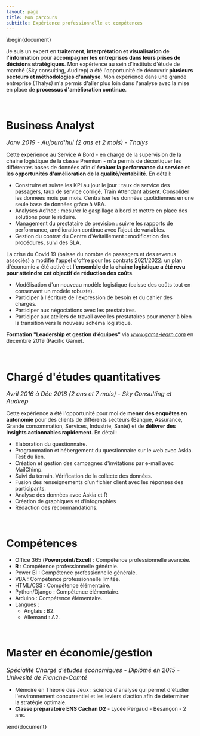 ```yaml
---
layout: page
title: Mon parcours 
subtitle: Expérience professionnelle et compétences 
---
```


\begin{document}
    
Je suis un expert en **traitement, interprétation et visualisation de l'information** pour **accompagner les entreprises dans leurs prises de décisions stratégiques**. Mon expérience au sein d'instituts d'étude de marché (Sky consulting, Audirep) a été l'opportunité de découvrir **plusieurs secteurs et méthodologies d'analyse**. Mon expérience dans une grande entreprise (Thalys) m'a permis d'aller plus loin dans l'analyse avec la mise en place de **processus d'amélioration continue**.

<br/>

# <i class="fas fa-tachometer-alt"></i> Business Analyst
_<font size="3"> Janv 2019 - Aujourd'hui (2 ans et 2 mois) - Thalys </font>_

Cette expérience au Service A Bord - en charge de la supervision de la chaine logistique de la classe Premium - m'a permis de décortiquer les différentes bases de données afin d'**évaluer la performance du service et les opportunités d'amélioration de la qualité/rentabilité**. En détail: 

* Construire et suivre les KPI au jour le jour : taux de service des passagers, taux de service corrigé, Train Attendant absent. Consolider les données mois par mois. Centraliser les données quotidiennes en une seule base de données grâce à VBA. 
* Analyses Ad’hoc : mesurer le gaspillage à bord et mettre en place des solutions pour le réduire.  
* Management du prestataire de prevision : suivre les rapports de performance, amélioration continue avec l’ajout de variables.
* Gestion du contrat du Centre d'Avitaillement : modification des procédures, suivi des SLA.  

La crise du Covid 19 (baisse du nombre de passagers et des revenus associés) a modifié l'appel d'offre pour les contrats 2021/2022: un plan d'économie a été activé et **l'ensemble de la chaine logistique a été revu pour atteindre cet objectif de réduction des coûts**. 

* Modélisation d'un nouveau modèle logistique (baisse des coûts tout en conservant un modèle robuste). 
* Participer à l'écriture de l'expression de besoin et du cahier des charges. 
* Participer aux négociations avec les prestataires. 
* Participer aux ateliers de travail avec les prestataires pour mener à bien la transition vers le nouveau schéma logistique. 

**Formation "Leadership et gestion d’équipes"** via *www.game-learn.com* en décembre 2019 (Pacific Game). 

<br/>

# <i class="far fa-chart-bar"></i> Chargé d'études quantitatives
_<font size="3"> Avril 2016 à Déc 2018 (2 ans et 7 mois) - Sky Consulting et Audirep </font>_

Cette expérience a été l'opportunité pour moi de **mener des enquêtes en autonomie** pour des clients de différents secteurs (Banque, Assurance, Grande consommation, Services, Industrie, Santé) et de **délivrer des Insights actionnables rapidement**. En détail:

* Elaboration du questionnaire. 
* Programmation et hébergement du questionnaire sur le web avec Askia. Test du lien.  
* Création et gestion des campagnes d'invitations par e-mail avec MailChimp.  
* Suivi du terrain. Vérification de la collecte des données. 
* Fusion des renseignements d’un fichier client avec les réponses des participants.
* Analyse des données avec Askia et R
* Création de graphiques et d’infographies 
* Rédaction des recommandations.

<br/>

# <i class="fas fa-cubes"></i> Compétences 
_<font size="3"> </font>_

* Office 365 (**Powerpoint/Excel**) : Compétence professionnelle avancée. 
* **R** : Compétence professionnelle générale.
* Power BI : Compétence professionnelle générale.  
* VBA : Compétence professionnelle limitée. 
* HTML/CSS : Compétence élémentaire. 
* Python/Django : Compétence élémentaire. 
* Arduino : Compétence élémentaire. 
* Langues :
    + Anglais : B2. 
    + Allemand : A2. 

<br/>

# <i class="fas fa-user-graduate"></i> Master en économie/gestion
_<font size="3"> Spécialité Chargé d'études économiques - Diplômé en 2015 - Univesité de Franche-Comté </font>_

* Mémoire en Théorie des Jeux : science d'analyse qui permet d'étudier l'environnement concurrentiel et les leviers d’action afin de déterminer la stratégie optimale.
* **Classe préparatoire ENS Cachan D2** - Lycée Pergaud - Besançon - 2 ans. 

\end{document}

